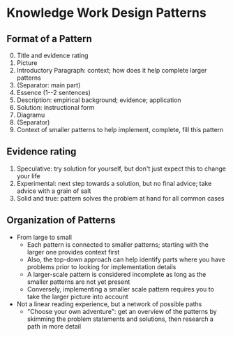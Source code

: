 # Knowledge Work Design Patterns

## Format of a Pattern

0. Title and evidence rating
1. Picture
2. Introductory Paragraph: context; how does it help complete larger patterns
3. (Separator: main part)
4. Essence (1--2 sentences)
5. Description: empirical background; evidence; application
6. Solution: instructional form
7. Diagramu
8. (Separator)
9. Context of smaller patterns to help implement, complete, fill this pattern

## Evidence rating

1. Speculative: try solution for yourself, but don't just expect this to change your life
2. Experimental: next step towards a solution, but no final advice; take advice with a grain of salt
3. Solid and true: pattern solves the problem at hand for all common cases

## Organization of Patterns

* From large to small
    * Each pattern is connected to smaller patterns; starting with the larger one provides context first
    * Also, the top-down approach can help identify parts where you have problems prior to looking for implementation details
    * A larger-scale pattern is considered incomplete as long as the smaller patterns are not yet present
    * Conversely, implementing a smaller scale pattern requires you to take the larger picture into account
* Not a linear reading experience, but a network of possible paths
    * "Choose your own adventure": get an overview of the patterns by skimming the problem statements and solutions, then research a path in more detail
